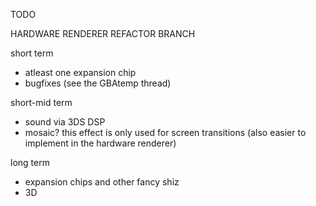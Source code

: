TODO


HARDWARE RENDERER REFACTOR BRANCH


short term

 * atleast one expansion chip
 * bugfixes (see the GBAtemp thread)

short-mid term

 * sound via 3DS DSP
 * mosaic? this effect is only used for screen transitions (also easier to implement in the hardware renderer)
 
long term

 * expansion chips and other fancy shiz
 * 3D

 
